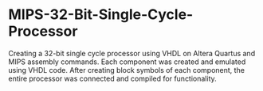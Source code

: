 # MIPS-32-Bit-Single-Cycle-Processor
Creating a 32-bit single cycle processor using VHDL on Altera Quartus and MIPS assembly commands. Each component was created and emulated using VHDL code. After creating block symbols of each component, the entire processor was connected and compiled for functionality. 
